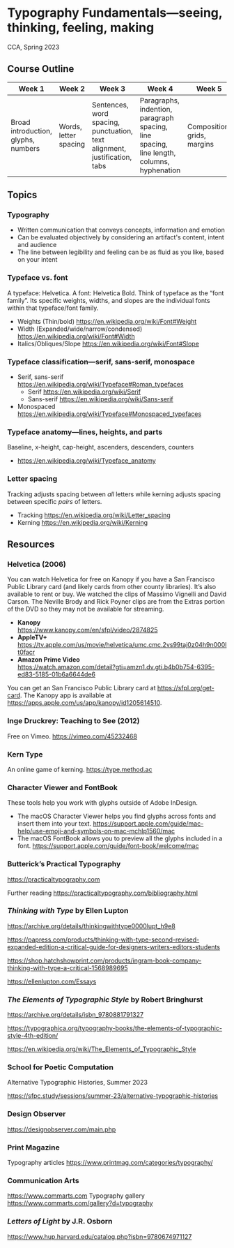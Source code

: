 # Typography Fundamentals—seeing, thinking, feeling, making
CCA, Spring 2023

## Course Outline

| Week 1                     | Week 2                | Week 3                               | Week 4                                            | Week 5                      |
|----------------------------|-----------------------|--------------------------------------|---------------------------------------------------|-----------------------------|
| Broad introduction, glyphs, numbers | Words, letter spacing | Sentences, word spacing, punctuation, text alignment, justification, tabs | Paragraphs, indention, paragraph spacing, line spacing, line length, columns, hyphenation | Composition, grids, margins |

## Topics

### Typography
* Written communication that conveys concepts, information and emotion
* Can be evaluated objectively by considering an artifact's content, intent and audience
* The line between legibility and feeling can be as fluid as you like, based on your intent


### Typeface vs. font
A typeface: Helvetica. A font: Helvetica Bold. Think of typeface as the “font family”. Its specific weights, widths, and slopes are the individual fonts within that typeface/font family.
* Weights (Thin/bold) https://en.wikipedia.org/wiki/Font#Weight
* Width (Expanded/wide/narrow/condensed) https://en.wikipedia.org/wiki/Font#Width
* Italics/Obliques/Slope https://en.wikipedia.org/wiki/Font#Slope

### Typeface classification—serif, sans-serif, monospace
* Serif, sans-serif https://en.wikipedia.org/wiki/Typeface#Roman_typefaces 
    * Serif https://en.wikipedia.org/wiki/Serif
    * Sans-serif https://en.wikipedia.org/wiki/Sans-serif
* Monospaced https://en.wikipedia.org/wiki/Typeface#Monospaced_typefaces

### Typeface anatomy—lines, heights, and parts
Baseline, x-height, cap-height, ascenders, descenders, counters
* https://en.wikipedia.org/wiki/Typeface_anatomy

### Letter spacing
Tracking adjusts spacing between *all* letters while kerning adjusts spacing between specific *pairs* of letters. 
* Tracking https://en.wikipedia.org/wiki/Letter_spacing
* Kerning https://en.wikipedia.org/wiki/Kerning



## Resources

### Helvetica (2006)
You can watch Helvetica for free on Kanopy if you have a San Francisco Public Library card (and likely cards from other county libraries). It’s also available to rent or buy. We watched the clips of Massimo Vignelli and David Carson. The Neville Brody and Rick Poyner clips are from the Extras portion of the DVD so they may not be available for streaming.
* **Kanopy** <br /> https://www.kanopy.com/en/sfpl/video/2874825
* **AppleTV+** <br /> https://tv.apple.com/us/movie/helvetica/umc.cmc.2vs99taj0z04h9n000lt0facr 
* **Amazon Prime Video** <br /> https://watch.amazon.com/detail?gti=amzn1.dv.gti.b4b0b754-6395-ed83-5185-01b6a6644de6

You can get an San Francisco Public Library card at https://sfpl.org/get-card. The Kanopy app is available at https://apps.apple.com/us/app/kanopy/id1205614510.


### Inge Druckrey: Teaching to See (2012)
Free on Vimeo. https://vimeo.com/45232468

### Kern Type
An online game of kerning. https://type.method.ac

### Character Viewer and FontBook
These tools help you work with glyphs outside of Adobe InDesign.
* The macOS Character Viewer helps you find glyphs across fonts and insert them into your text. https://support.apple.com/guide/mac-help/use-emoji-and-symbols-on-mac-mchlp1560/mac
* The macOS FontBook allows you to preview all the glyphs included in a font. https://support.apple.com/guide/font-book/welcome/mac

### Butterick’s Practical Typography
https://practicaltypography.com

Further reading https://practicaltypography.com/bibliography.html

### *Thinking with Type* by Ellen Lupton
 https://archive.org/details/thinkingwithtype0000lupt_h9e8

https://papress.com/products/thinking-with-type-second-revised-expanded-edition-a-critical-guide-for-designers-writers-editors-students

https://shop.hatchshowprint.com/products/ingram-book-company-thinking-with-type-a-critical-1568989695

https://ellenlupton.com/Essays

### *The Elements of Typographic Style* by Robert Bringhurst
https://archive.org/details/isbn_9780881791327

https://typographica.org/typography-books/the-elements-of-typographic-style-4th-edition/

https://en.wikipedia.org/wiki/The_Elements_of_Typographic_Style

### School for Poetic Computation
Alternative Typographic Histories, Summer 2023

https://sfpc.study/sessions/summer-23/alternative-typographic-histories

### Design Observer

https://designobserver.com/main.php

### Print Magazine

Typography articles https://www.printmag.com/categories/typography/

### Communication Arts

https://www.commarts.com
Typography gallery https://www.commarts.com/gallery?d=typography

### *Letters of Light* by J.R. Osborn

https://www.hup.harvard.edu/catalog.php?isbn=9780674971127